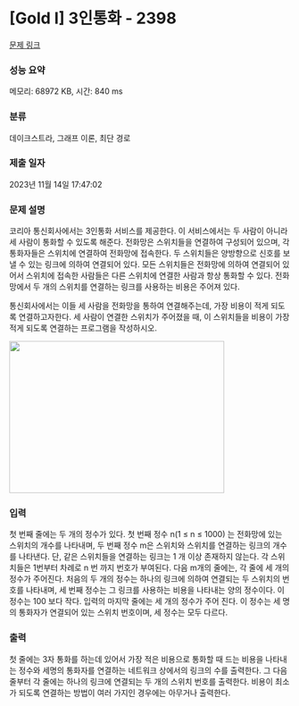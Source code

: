 # [Gold I] 3인통화 - 2398 

[문제 링크](https://www.acmicpc.net/problem/2398) 

### 성능 요약

메모리: 68972 KB, 시간: 840 ms

### 분류

데이크스트라, 그래프 이론, 최단 경로

### 제출 일자

2023년 11월 14일 17:47:02

### 문제 설명

<p>코리아 통신회사에서는 3인통화 서비스를 제공한다. 이 서비스에서는 두 사람이 아니라 세 사람이 통화할 수 있도록 해준다. 전화망은 스위치들을 연결하여 구성되어 있으며, 각 통화자들은 스위치에 연결하여 전화망에 접속한다. 두 스위치들은 양방향으로 신호를 보낼 수 있는 링크에 의하여 연결되어 있다. 모든 스위치들은 전화망에 의하여 연결되어 있어서 스위치에 접속한 사람들은 다른 스위치에 연결한 사람과 항상 통화할 수 있다. 전화망에서 두 개의 스위치를 연결하는 링크를 사용하는 비용은 주어져 있다.</p>

<p>통신회사에서는 이들 세 사람을 전화망을 통하여 연결해주는데, 가장 비용이 적게 되도록 연결하고자한다. 세 사람이 연결한 스위치가 주어졌을 때, 이 스위치들을 비용이 가장 적게 되도록 연결하는 프로그램을 작성하시오.</p>

<p><img alt="" src="https://www.acmicpc.net/JudgeOnline/upload/201103/BIN0001.gif" style="height:272px; width:385px"></p>

### 입력 

 <p>첫 번째 줄에는 두 개의 정수가 있다. 첫 번째 정수 n(1 ≤ n ≤ 1000) 는 전화망에 있는 스위치의 개수를 나타내며, 두 번째 정수 m은 스위치와 스위치를 연결하는 링크의 개수를 나타낸다. 단, 같은 스위치들을 연결하는 링크는 1 개 이상 존재하지 않는다. 각 스위치들은 1번부터 차례로 n 번 까지 번호가 부여된다. 다음 m개의 줄에는, 각 줄에 세 개의 정수가 주어진다. 처음의 두 개의 정수는 하나의 링크에 의하여 연결되는 두 스위치의 번호를 나타내며, 세 번째 정수는 그 링크를 사용하는 비용을 나타내는 양의 정수이다. 이 정수는 100 보다 작다. 입력의 마지막 줄에는 세 개의 정수가 주어 진다. 이 정수는 세 명의 통화자가 연결되어 있는 스위치 번호이며, 세 정수는 모두 다르다.</p>

### 출력 

 <p>첫 줄에는 3자 통화를 하는데 있어서 가장 적은 비용으로 통화할 때 드는 비용을 나타내는 정수와 세명의 통화자를 연결하는 네트워크 상에서의 링크의 수를 출력한다. 그 다음 줄부터 각 줄에는 하나의 링크에 연결되는 두 개의 스위치 번호를 출력한다. 비용이 최소가 되도록 연결하는 방법이 여러 가지인 경우에는 아무거나 출력한다.</p>

